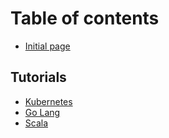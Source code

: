 # Table of contents

* [Initial page](README.md)

## Tutorials

* [Kubernetes](tutorials/kubernetes.md)
* [Go Lang](tutorials/go-lang.md)
* [Scala](tutorials/scala.md)

